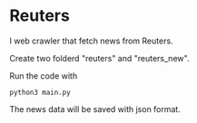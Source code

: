 # Reuters
I web crawler that fetch news from Reuters.

Create two folderd "reuters" and "reuters_new".  

Run the code with
```
python3 main.py
```

The news data will be saved with json format.  
